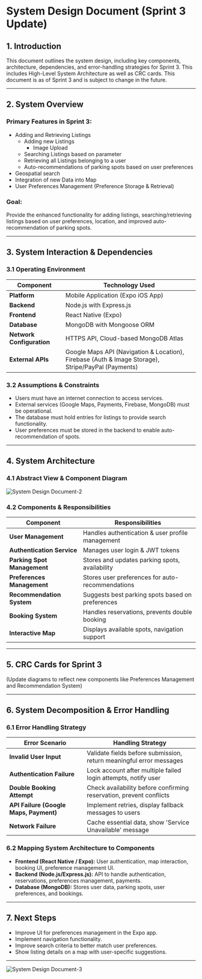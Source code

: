 

# **System Design Document (Sprint 3 Update)**

## **1. Introduction**

This document outlines the system design, including key components, architecture, dependencies, and error-handling strategies for Sprint 3. This includes High-Level System Architecture as well as CRC cards. This document is as of Sprint 3 and is subject to change in the future.

---

## **2. System Overview**

### **Primary Features in Sprint 3:**
- Adding and Retrieving Listings
    - Adding new Listings
        - Image Upload
    - Searching Listings based on parameter
    - Retrieving all Listings belonging to a user
    - Auto-recommendations of parking spots based on user preferences
- Geospatial search
- Integration of new Data into Map
- User Preferences Management (Preference Storage & Retrieval)

### **Goal:**
Provide the enhanced functionality for adding listings, searching/retrieving listings based on user preferences, location, and improved auto-recommendation of parking spots.

---

## **3. System Interaction & Dependencies**

### **3.1 Operating Environment**

| Component                 | Technology Used                                                                           |
| ------------------------- |-------------------------------------------------------------------------------------------|
| **Platform**              | Mobile Application (Expo iOS App)                                                         |
| **Backend**               | Node.js with Express.js                                                                   |
| **Frontend**              | React Native (Expo)                                                                       |
| **Database**              | MongoDB with Mongoose ORM                                                                 |
| **Network Configuration** | HTTPS API, Cloud-based MongoDB Atlas                                                      |
| **External APIs**         | Google Maps API (Navigation & Location), Firebase (Auth & Image Storage), Stripe/PayPal (Payments) |

### **3.2 Assumptions & Constraints**

- Users must have an internet connection to access services.
- External services (Google Maps, Payments, Firebase, MongoDB) must be operational.
- The database must hold entries for listings to provide search functionality.
- User preferences must be stored in the backend to enable auto-recommendation of spots.

---

## **4. System Architecture**

### **4.1 Abstract View & Component Diagram**

![System Design Document-2](https://github.com/user-attachments/assets/5dce640f-2461-46b9-9f55-6438f5ef2679)

### **4.2 Components & Responsibilities**

| Component                   | Responsibilities                                  |
| --------------------------- | ------------------------------------------------ |
| **User Management**         | Handles authentication & user profile management |
| **Authentication Service**  | Manages user login & JWT tokens                  |
| **Parking Spot Management** | Stores and updates parking spots, availability   |
| **Preferences Management**  | Stores user preferences for auto-recommendations |
| **Recommendation System**   | Suggests best parking spots based on preferences |
| **Booking System**          | Handles reservations, prevents double booking    |
| **Interactive Map**         | Displays available spots, navigation support     |

---

## **5. CRC Cards for Sprint 3**

(Update diagrams to reflect new components like Preferences Management and Recommendation System)

---

## **6. System Decomposition & Error Handling**

### **6.1 Error Handling Strategy**

| Error Scenario                         | Handling Strategy                                                   |
| ------------------------------------- | ------------------------------------------------------------------- |
| **Invalid User Input**                | Validate fields before submission, return meaningful error messages |
| **Authentication Failure**            | Lock account after multiple failed login attempts, notify user      |
| **Double Booking Attempt**            | Check availability before confirming reservation, prevent conflicts |
| **API Failure (Google Maps, Payment)**| Implement retries, display fallback messages to users               |
| **Network Failure**                   | Cache essential data, show 'Service Unavailable' message            |

### **6.2 Mapping System Architecture to Components**

- **Frontend (React Native / Expo):** User authentication, map interaction, booking UI, preference management UI.
- **Backend (Node.js/Express.js):** API to handle authentication, reservations, preferences management, payments.
- **Database (MongoDB):** Stores user data, parking spots, user preferences, and bookings.

---

## **7. Next Steps**

- Improve UI for preferences management in the Expo app.
- Implement navigation functionality.
- Improve search criteria to better match user preferences.
- Show listing details on a map with user-specific suggestions.

---




![System Design Document-3](https://github.com/user-attachments/assets/b4c2504a-9869-47bb-bcb5-088f8f93b093)
